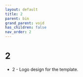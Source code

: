```yaml
---
layout: default
title: 2
parent: bin
grand_parent: void
has_children: false
nav_order: 2
---
```

# 2
- 2 - Logo design for the template.